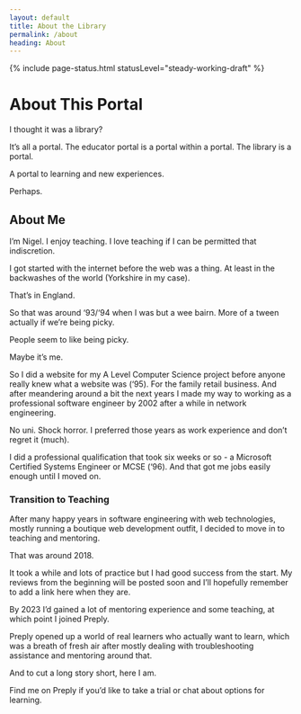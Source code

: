 ```yaml
---
layout: default
title: About the Library
permalink: /about
heading: About
---
```


{% include page-status.html statusLevel="steady-working-draft" %}

# About This Portal

I thought it was a library?

It’s all a portal. The educator portal is a portal within a portal. The library is a portal.

A portal to learning and new experiences.

Perhaps.

## About Me

I’m Nigel. I enjoy teaching. I love teaching if I can be permitted that indiscretion.

I got started with the internet before the web was a thing. At least in the backwashes of the world (Yorkshire in my case).

That’s in England.

So that was around ‘93/‘94 when I was but a wee bairn. More of a tween actually if we’re being picky.

People seem to like being picky.

Maybe it’s me.

So I did a website for my A Level Computer Science project before anyone really knew what a website was (‘95). For the family retail business. And after meandering around a bit the next years I made my way to working as a professional software engineer by 2002 after a while in network engineering.

No uni. Shock horror. I preferred those years as work experience and don’t regret it (much).

I did a professional qualification that took six weeks or so - a Microsoft Certified Systems Engineer or MCSE (‘96). And that got me jobs easily enough until I moved on.

### Transition to Teaching

After many happy years in software engineering with web technologies, mostly running a boutique web development outfit, I decided to move in to teaching and mentoring.

That was around 2018.

It took a while and lots of practice but I had good success from the start. My reviews from the beginning will be posted soon and I’ll hopefully remember to add a link here when they are.

By 2023 I’d gained a lot of mentoring experience and some teaching, at which point I joined Preply.

Preply opened up a world of real learners who actually want to learn, which was a breath of fresh air after mostly dealing with troubleshooting assistance and mentoring around that.

And to cut a long story short, here I am.

Find me on Preply if you’d like to take a trial or chat about options for learning.
